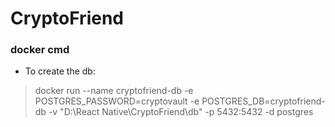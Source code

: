 # CryptoFriend


### docker cmd
- To create the db:
> docker run --name cryptofriend-db -e POSTGRES_PASSWORD=cryptovault -e POSTGRES_DB=cryptofriend-db -v "D:\React Native\CryptoFriend\db" -p 5432:5432 -d postgres